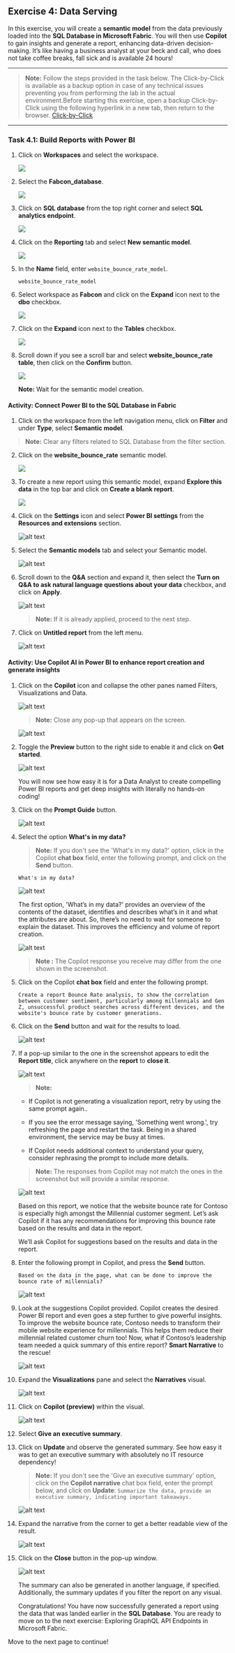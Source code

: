 ## Exercise 4: Data Serving

In this exercise, you will create a **semantic model** from the data previously loaded into the **SQL Database in Microsoft Fabric**. You will then use **Copilot** to gain insights and generate a report, enhancing data-driven decision-making. It’s like having a business analyst at your beck and call, who does not take coffee breaks, fall sick and is available 24 hours!

---
>**Note:** Follow the steps provided in the task below. The Click-by-Click is available as a backup option in case of any technical issues preventing you from performing the lab in the actual environment.Before starting this exercise, open a backup Click-by-Click using the following hyperlink in a new tab, then return to the browser.
[Click-by-Click](https://regale.cloud/Microsoft/play/4470/04-data-serving#/0/0)
---

### Task 4.1: Build Reports with Power BI

1. Click on **Workspaces** and select the **<inject key="WorkspaceName" enableCopy="false"/>** workspace.

   ![](../media/new2.png)

2. Select the **Fabcon_database**.

   ![](../media/database2.png)

3. Click on **SQL database** from the top right corner and select **SQL analytics endpoint**.

   ![](../media/f23.png)

4. Click on the **Reporting** tab and select **New semantic model**.

   ![](../media/f24.png)

5. In the **Name** field, enter ``website_bounce_rate_model``.

   ```
   website_bounce_rate_model
   ```

6. Select workspace as **Fabcon** and click on the **Expand** icon next to the **dbo** checkbox.

   ![](../media/f25u.png)

7. Click on the **Expand** icon next to the **Tables** checkbox.

   ![](../media/f26.png)

8. Scroll down if you see a scroll bar and select **website_bounce_rate table**, then click on the **Confirm** button.

   ![](../media/f26uu.png)

   **Note:** Wait for the semantic model creation.

#### Activity: Connect Power BI to the SQL Database in Fabric

1. Click on the **<inject key="WorkspaceName" enableCopy="false"/>** workspace from the left navigation menu, click on **Filter** and under **Type**, select **Semantic model**.

> **Note:** Clear any filters related to SQL Database from the filter section.

2. Click on the **website_bounce_rate** semantic model.

   ![](../media/f28000.png)

3. To create a new report using this semantic model, expand **Explore this data** in the top bar and click on **Create a blank report**.

   ![](../media/f29.png)

4. Click on the **Settings** icon and select **Power BI settings** from the **Resources and extensions** section.

   ![alt text](../media/img.png)

5. Select the **Semantic models** tab and select your Semantic model.

   ![alt text](../media/img-1.png)

6. Scroll down to the **Q&A** section and expand it, then select the **Turn on Q&A to ask natural language questions about your data** checkbox, and click on **Apply**.

   ![alt text](../media/img-2.png)

   > **Note:** If it is already applied, proceed to the next step.

7. Click on **Untitled report** from the left menu.

   ![alt text](../media/img-3.png)


#### Activity: Use Copilot AI in Power BI to enhance report creation and generate insights

1. Click on the **Copilot** icon and collapse the other panes named Filters, Visualizations and Data.

   ![alt text](../media/img-4.png)

    >**Note:** Close any pop-up that appears on the screen.

    ![alt text](../media/img-5.png)

2. Toggle the **Preview** button to the right side to enable it and click on **Get started**.

   ![alt text](../media/img-6.png)

    You will now see how easy it is for a Data Analyst to create compelling Power BI reports and get deep insights with literally no hands-on coding!
	
3. Click on the **Prompt Guide** button.

   ![alt text](../media/img-7.png)

4. Select the option **What's in my data?**

    > **Note:** If you don't see the 'What's in my data?' option, click in the Copilot **chat box** field, enter the following prompt, and click on the **Send** button.

    ```
    What's in my data?
    ```

    ![alt text](../media/img-8.png)

    The first option, 'What’s in my data?' provides an overview of the contents of the dataset, identifies and describes what’s in it and what the attributes are about. So, there’s no need to wait for someone to explain the dataset. This improves the efficiency and volume of report creation.

    ![alt text](../media/img-9.png)

    >**Note :** The Copilot response you receive may differ from the one shown in the screenshot.

6. Click on the Copilot **chat box** field and enter the following prompt.

    ```
    Create a report Bounce Rate analysis, to show the correlation between customer sentiment, particularly among millennials and Gen Z, unsuccessful product searches across different devices, and the website's bounce rate by customer generations.
    ```


7. Click on the **Send** button and wait for the results to load. 

   ![alt text](../media/img-10.png)

8. If a pop-up similar to the one in the screenshot appears to edit the **Report title**, click anywhere on the **report** to **close it**.

   ![alt text](../media/editpopup.png)
	
    >**Note:** 

    - If Copilot is not generating a visualization report, retry by using the same prompt again..
    
    - If you see the error message saying, 'Something went wrong.', try refreshing the page and restart the task. Being in a shared environment, the service may be busy at times.

    - If Copilot needs additional context to understand your query, consider rephrasing the prompt to include more details.

    >**Note:** The responses from Copilot may not match the ones in the screenshot but will provide a similar response.

   ![alt text](../media/img-11.png)

    Based on this report, we notice that the website bounce rate for Contoso is especially high amongst the Millennial customer segment. Let’s ask Copilot if it has any recommendations for improving this bounce rate based on the results and data in the report.

    We’ll ask Copilot for suggestions based on the results and data in the report. 

9. Enter the following prompt in Copilot, and press the **Send** button.

    ```
    Based on the data in the page, what can be done to improve the bounce rate of millennials?
    ```

	
   ![alt text](../media/img-12.png)
	
10. Look at the suggestions Copilot provided. Copilot creates the desired Power BI report and even goes a step further to give powerful insights. To improve the website bounce rate, Contoso needs to transform their mobile website experience for millennials. This helps them reduce their millennial related customer churn too! Now, what if Contoso’s leadership team needed a quick summary of this entire report? **Smart Narrative** to the rescue!
	
    ![alt text](../media/img-15.png)
	
11. Expand the **Visualizations** pane and select the **Narratives** visual. 

    ![alt text](../media/f30.png)

12. Click on **Copilot (preview)** within the visual.

    ![alt text](../media/img-13.png)
	
11. Select **Give an executive summary**. 

12. Click on **Update** and observe the generated summary. See how easy it was to get an executive summary with absolutely no IT resource dependency!
 
    >**Note:** If you don't see the 'Give an executive summary' option, click on the **Copilot narrative** chat box field, enter the prompt below, and click on **Update**:
    ``Summarize the data, provide an executive summary, indicating important takeaways.``

    ![alt text](../media/img-16.png)

13. Expand the narrative from the corner to get a better readable view of the result.

    ![alt text](../media/img-17.png)

14. Click on the **Close** button in the pop-up window.

    ![alt text](../media/img-18.png)
	
    The summary can also be generated in another language, if specified. Additionally, the summary updates if you filter the report on any visual.

    Congratulations! You have now successfully generated a report using the data that was landed earlier in the **SQL Database**. You are ready to move on to the next exercise: Exploring GraphQL API Endpoints in Microsoft Fabric.

 Move to the next page to continue!
